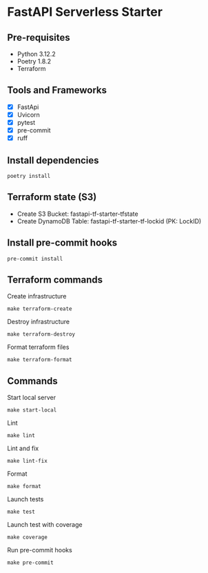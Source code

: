 # FastAPI Serverless Starter

## Pre-requisites

- Python 3.12.2
- Poetry 1.8.2
- Terraform

## Tools and Frameworks

- [x] FastApi
- [x] Uvicorn
- [x] pytest
- [x] pre-commit
- [x] ruff

## Install dependencies

```
poetry install
```

## Terraform state (S3)
- Create S3 Bucket: fastapi-tf-starter-tfstate
- Create DynamoDB Table: fastapi-tf-starter-tf-lockid (PK: LockID)

## Install pre-commit hooks

```
pre-commit install
```

## Terraform commands

Create infrastructure
```
make terraform-create
```

Destroy infrastructure
```
make terraform-destroy
```

Format terraform files
```
make terraform-format
```

## Commands

Start local server
```
make start-local
```

Lint
```
make lint
```

Lint and fix
```
make lint-fix
```

Format
```
make format
```

Launch tests
```
make test
```

Launch test with coverage
```
make coverage
```

Run pre-commit hooks
```
make pre-commit
```